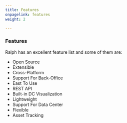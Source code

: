 ```yaml
---
title: Features
onpagelink: features
weight: 2

---
```


### Features

Ralph has an excellent feature list and some of them are:

*   Open Source
*   Extensible
*   Cross-Platform
*   Support For Back-Office
*   East To Use
*   REST API
*   Built-in DC Visualization
*   Lightweight
*   Support For Data Center
*   Flexible
*   Asset Tracking
